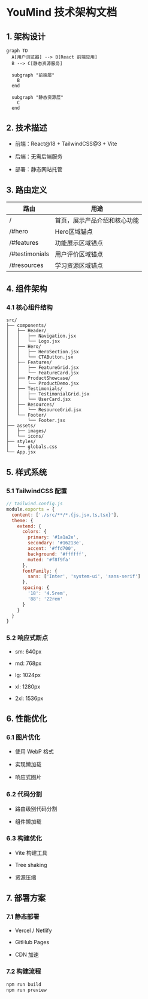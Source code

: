 # YouMind 技术架构文档

## 1. 架构设计

```mermaid
graph TD
  A[用户浏览器] --> B[React 前端应用]
  B --> C[静态资源服务]
  
  subgraph "前端层"
    B
  end
  
  subgraph "静态资源层"
    C
  end
```

## 2. 技术描述

* 前端：React\@18 + TailwindCSS\@3 + Vite

* 后端：无需后端服务

* 部署：静态网站托管

## 3. 路由定义

| 路由             | 用途             |
| -------------- | -------------- |
| /              | 首页，展示产品介绍和核心功能 |
| /#hero         | Hero区域锚点       |
| /#features     | 功能展示区域锚点       |
| /#testimonials | 用户评价区域锚点       |
| /#resources    | 学习资源区域锚点       |

## 4. 组件架构

### 4.1 核心组件结构

```
src/
├── components/
│   ├── Header/
│   │   ├── Navigation.jsx
│   │   └── Logo.jsx
│   ├── Hero/
│   │   ├── HeroSection.jsx
│   │   └── CTAButton.jsx
│   ├── Features/
│   │   ├── FeatureGrid.jsx
│   │   └── FeatureCard.jsx
│   ├── ProductShowcase/
│   │   └── ProductDemo.jsx
│   ├── Testimonials/
│   │   ├── TestimonialGrid.jsx
│   │   └── UserCard.jsx
│   ├── Resources/
│   │   └── ResourceGrid.jsx
│   └── Footer/
│       └── Footer.jsx
├── assets/
│   ├── images/
│   └── icons/
├── styles/
│   └── globals.css
└── App.jsx
```

## 5. 样式系统

### 5.1 TailwindCSS 配置

```javascript
// tailwind.config.js
module.exports = {
  content: ['./src/**/*.{js,jsx,ts,tsx}'],
  theme: {
    extend: {
      colors: {
        primary: '#1a1a2e',
        secondary: '#16213e',
        accent: '#ffd700',
        background: '#ffffff',
        muted: '#f8f9fa'
      },
      fontFamily: {
        sans: ['Inter', 'system-ui', 'sans-serif']
      },
      spacing: {
        '18': '4.5rem',
        '88': '22rem'
      }
    }
  }
}
```

### 5.2 响应式断点

* sm: 640px

* md: 768px

* lg: 1024px

* xl: 1280px

* 2xl: 1536px

## 6. 性能优化

### 6.1 图片优化

* 使用 WebP 格式

* 实现懒加载

* 响应式图片

### 6.2 代码分割

* 路由级别代码分割

* 组件懒加载

### 6.3 构建优化

* Vite 构建工具

* Tree shaking

* 资源压缩

## 7. 部署方案

### 7.1 静态部署

* Vercel / Netlify

* GitHub Pages

* CDN 加速

### 7.2 构建流程

```bash
npm run build
npm run preview
```

